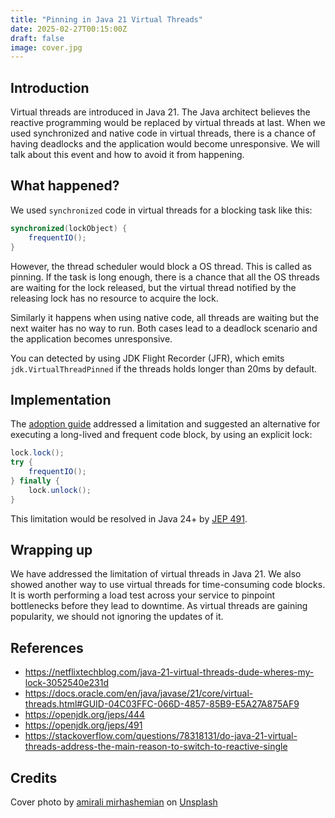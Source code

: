```yaml
---
title: "Pinning in Java 21 Virtual Threads"
date: 2025-02-27T00:15:00Z
draft: false
image: cover.jpg
---
```


## Introduction

Virtual threads are introduced in Java 21. The Java architect believes the reactive programming would be replaced by virtual threads at last. When we used synchronized and native code in virtual threads, there is a chance of having deadlocks and the application would become unresponsive. We will talk about this event and how to avoid it from happening.

## What happened?

We used `synchronized` code in virtual threads for a blocking task like this:

```java
synchronized(lockObject) {
    frequentIO();
}
```

However, the thread scheduler would block a OS thread. This is called as pinning. If the task is long enough, there is a chance that all the OS threads are waiting for the lock released, but the virtual thread notified by the releasing lock has no resource to acquire the lock.

Similarly it happens when using native code, all threads are waiting but the next waiter has no way to run. Both cases lead to a deadlock scenario and the application becomes unresponsive. 

You can detected by using JDK Flight Recorder (JFR), which emits `jdk.VirtualThreadPinned` if the threads holds longer than 20ms by default.

## Implementation

The [adoption guide](https://docs.oracle.com/en/java/javase/21/core/virtual-threads.html#GUID-04C03FFC-066D-4857-85B9-E5A27A875AF9) addressed a limitation and suggested an alternative for executing a long-lived and frequent code block, by using an explicit lock:

```java
lock.lock();
try {
    frequentIO();
} finally {
    lock.unlock();
}
```

This limitation would be resolved in Java 24+ by [JEP 491](https://openjdk.org/jeps/491).

## Wrapping up

We have addressed the limitation of virtual threads in Java 21. We also showed another way to use virtual threads for time-consuming code blocks. It is worth performing a load test across your service to pinpoint bottlenecks before they lead to downtime. As virtual threads are gaining popularity, we should not ignoring the updates of it.

## References

- https://netflixtechblog.com/java-21-virtual-threads-dude-wheres-my-lock-3052540e231d
- https://docs.oracle.com/en/java/javase/21/core/virtual-threads.html#GUID-04C03FFC-066D-4857-85B9-E5A27A875AF9
- https://openjdk.org/jeps/444
- https://openjdk.org/jeps/491
- https://stackoverflow.com/questions/78318131/do-java-21-virtual-threads-address-the-main-reason-to-switch-to-reactive-single


## Credits

Cover photo by [amirali mirhashemian](https://unsplash.com/@amir_v_ali?utm_content=creditCopyText&utm_medium=referral&utm_source=unsplash) on [Unsplash](https://unsplash.com/photos/red-and-yellow-thread-in-needle-kiH-RBm08NQ?utm_content=creditCopyText&utm_medium=referral&utm_source=unsplash) 

